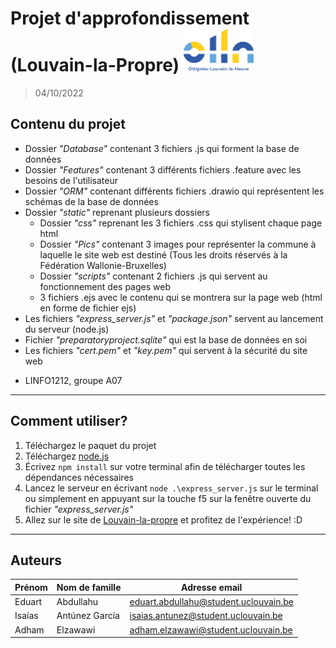 # Projet d'approfondissement (Louvain-la-Propre) <img src="./static/Pics/lln_logo.png" width="112" height="68"/>
> 04/10/2022
## Contenu du projet
- Dossier *"Database"* contenant 3 fichiers .js qui forment la base de données
- Dossier *"Features"* contenant 3 différents fichiers .feature avec les besoins de l'utilisateur
- Dossier *"ORM"* contenant différents fichiers .drawio qui représentent les schémas de la base de données
- Dossier *"static"* reprenant plusieurs dossiers
    * Dossier *"css"* reprenant les 3 fichiers .css qui stylisent chaque page html
    * Dossier *"Pics"* contenant 3 images pour représenter la commune à laquelle le site web est destiné (Tous les droits réservés à la Fédération Wallonie-Bruxelles)
    * Dossier *"scripts"* contenant 2 fichiers .js qui servent au fonctionnement des pages web
    * 3 fichiers .ejs avec le contenu qui se montrera sur la page web (html en forme de fichier ejs)
- Les fichiers *"express_server.js"* et *"package.json"* servent au lancement du serveur (node.js)
- Fichier *"preparatoryproject.sqlite"* qui est la base de données en soi
- Les fichiers *"cert.pem"* et *"key.pem"* qui servent à la sécurité du site web
* LINFO1212, groupe A07
***
## Comment utiliser?
1. Téléchargez le paquet du projet
2. Téléchargez [node.js](https://nodejs.org/en/)
3. Écrivez `npm install` sur votre terminal afin de télécharger toutes les dépendances nécessaires
4. Lancez le serveur en écrivant `node .\express_server.js` sur le terminal ou simplement en appuyant sur la touche f5 sur la fenêtre ouverte du fichier *"express_server.js"*
5. Allez sur le site de [Louvain-la-propre](https://localhost:8080/) et profitez de l'expérience! :D
***
## Auteurs
|Prénom|Nom de famille|Adresse email|
|------|--------------|-------------|
|Eduart|Abdullahu|eduart.abdullahu@student.uclouvain.be|
|Isaías|Antúnez García|isaias.antunez@student.uclouvain.be|
|Adham|Elzawawi|adham.elzawawi@student.uclouvain.be|